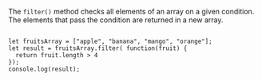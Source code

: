 The `filter()` method checks
all elements of an array
on a given condition.
The elements that pass
the condition are returned
in a new array.

<Editor lang="javascript">
<code>
let fruitsArray = ["apple", "banana", "mango", "orange"];
let result = fruitsArray.filter( function(fruit) {
  return fruit.length > 4
});
console.log(result);
</code>
</Editor>
